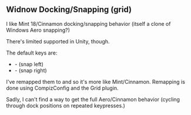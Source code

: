 ## Widnow Docking/Snapping (grid)
I like Mint 18/Cinnamon docking/snapping behavior (itself a clone of Windows Aero snapping?)

There's limited supported in Unity, though.  

The default keys are:
- <Ctrl>-<Super><left> (snap left)
- <Ctrl>-<Super><right> (snap right)

I've remapped them to <Super><left> and <Super><right> so it's more like Mint/Cinnamon.  Remapping is done using CompizConfig and the Grid plugin.

Sadly, I can't find a way to get the full Aero/Cinnamon behavior (cycling through dock positions on repeated keypresses.)
